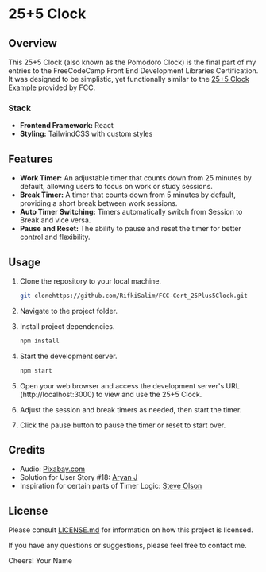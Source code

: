 # 25+5 Clock

## Overview

This 25+5 Clock (also known as the Pomodoro Clock) is the final part of my entries to the FreeCodeCamp Front End Development Libraries Certification. It was designed to be simplistic, yet functionally similar to the [25+5 Clock Example](https://25--5-clock.freecodecamp.rocks/) provided by FCC.

### Stack

- **Frontend Framework:** React
- **Styling:** TailwindCSS with custom styles

## Features

- **Work Timer:** An adjustable timer that counts down from 25 minutes by default, allowing users to focus on work or study sessions.
- **Break Timer:** A timer that counts down from 5 minutes by default, providing a short break between work sessions.
- **Auto Timer Switching:** Timers automatically switch from Session to Break and vice versa.
- **Pause and Reset:** The ability to pause and reset the timer for better control and flexibility.

## Usage

1. Clone the repository to your local machine.

   ```bash
   git clonehttps://github.com/RifkiSalim/FCC-Cert_25Plus5Clock.git
   ```

2. Navigate to the project folder.

3. Install project dependencies.

   ```bash
   npm install
   ```

4. Start the development server.

   ```bash
   npm start
   ```

5. Open your web browser and access the development server's URL (http://localhost:3000) to view and use the 25+5 Clock.

6. Adjust the session and break timers as needed, then start the timer.

7. Click the pause button to pause the timer or reset to start over.

## Credits

- Audio: [Pixabay.com](https://pixabay.com)
- Solution for User Story #18: [Aryan J](https://github.com/AryanJ-NYC/fcc-pomodoro-clock/tree/05-pass-tests-plus-tailwind-css)
- Inspiration for certain parts of Timer Logic: [Steve Olson](https://codepen.io/stevepo74/pen/abNxvBM)

## License

Please consult [LICENSE.md](LICENSE.md) for information on how this project is licensed.

If you have any questions or suggestions, please feel free to contact me.

Cheers!
Your Name

